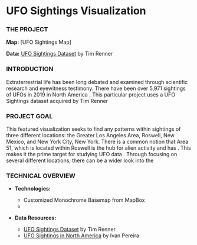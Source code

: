 # UFO Sightings Visualization





### THE PROJECT


**Map:** [UFO Sightings Map]

**Data:** [UFO Sightings Dataset](https://data.world/timothyrenner/ufo-sightings) by Tim Renner


### INTRODUCTION

Extraterrestrial life has been long debated and examined through scientific research and eyewitness testimony. There have been over 5,971 sightings of UFOs in 2019 in North America . This particular project uses a UFO Sightings dataset acquired by Tim Renner

### PROJECT GOAL

This featured visualization seeks to find any patterns within sightings of three different locations: the Greater Los Angeles Area, Roswell, New Mexico, and New York City, New York. There is a common notion that Area 51, which is located within Roswell is the hub for alien activity and has  . This makes it the prime target for studying UFO data . Through focusing on several different locations, there can be a wider look into the 

### TECHNICAL OVERVIEW

- **Technologies:**
    - Customized Monochrome Basemap from MapBox 
    - 


- **Data Resources:**
    - [UFO Sightings Dataset](https://data.world/timothyrenner/ufo-sightings) by Tim Renner
    - [UFO Sightings in North America](https://abcnews.go.com/US/ufo-sightings-north-america-jumped-6000-2019/story?id=68145474) by Ivan Pereira


